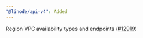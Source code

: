 ```yaml
---
"@linode/api-v4": Added
---
```


Region VPC availability types and endpoints ([#12919](https://github.com/linode/manager/pull/12919))
